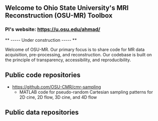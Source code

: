 ## Welcome to Ohio State University's MRI Reconstruction (OSU-MR) Toolbox
### PI's website: https://u.osu.edu/ahmad/

** ----- Under construction ----- **

Welcome of OSU-MR. Our primary focus is to share code for MR data acquisition, pre-processing, and reconstruction. Our codebase is built on the principle of transparency, accessibility, and reproducibility.

## Public code repositories
* https://github.com/OSU-CMR/cmr-sampling
    * MATLAB code for pseudo-random Cartesian sampling patterns for 2D cine, 2D flow, 3D cine, and 4D flow
  

## Public data repositories
